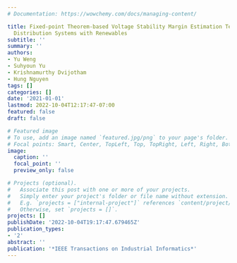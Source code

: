```yaml
---
# Documentation: https://wowchemy.com/docs/managing-content/

title: Fixed-point Theorem-based Voltage Stability Margin Estimation Techniques for
  Distribution Systems with Renewables
subtitle: ''
summary: ''
authors:
- Yu Weng
- Suhyoun Yu
- Krishnamurthy Dvijotham
- Hung Nguyen
tags: []
categories: []
date: '2021-01-01'
lastmod: 2022-10-04T12:17:47-07:00
featured: false
draft: false

# Featured image
# To use, add an image named `featured.jpg/png` to your page's folder.
# Focal points: Smart, Center, TopLeft, Top, TopRight, Left, Right, BottomLeft, Bottom, BottomRight.
image:
  caption: ''
  focal_point: ''
  preview_only: false

# Projects (optional).
#   Associate this post with one or more of your projects.
#   Simply enter your project's folder or file name without extension.
#   E.g. `projects = ["internal-project"]` references `content/project/deep-learning/index.md`.
#   Otherwise, set `projects = []`.
projects: []
publishDate: '2022-10-04T19:17:47.679465Z'
publication_types:
- '2'
abstract: ''
publication: '*IEEE Transactions on Industrial Informatics*'
---
```


